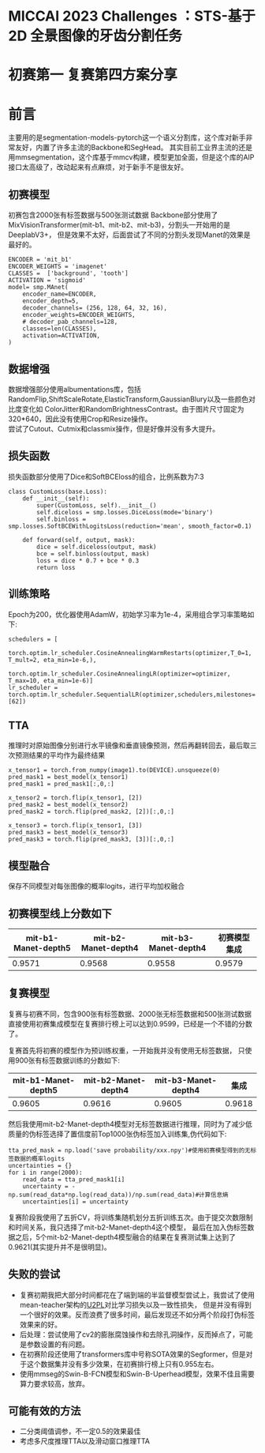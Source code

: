 # MICCAI 2023 Challenges ：STS-基于2D 全景图像的牙齿分割任务
# 初赛第一 复赛第四方案分享 
# 前言
主要用的是segmentation-models-pytorch这一个语义分割库，这个库对新手非常友好，内置了许多主流的Backbone和SegHead。
其实目前工业界主流的还是用mmsegmentation，这个库基于mmcv构建，模型更加全面，但是这个库的AIP接口太高级了，改动起来有点麻烦，对于新手不是很友好。
## 初赛模型
   初赛包含2000张有标签数据与500张测试数据
   Backbone部分使用了MixVisionTransformer(mit-b1、mit-b2、mit-b3)，分割头一开始用的是DeeplabV3+，
   但是效果不太好，后面尝试了不同的分割头发现Manet的效果是最好的。

    ENCODER = 'mit_b1'
    ENCODER_WEIGHTS = 'imagenet'
    CLASSES =  ['background', 'tooth']
    ACTIVATION = 'sigmoid' 
    model= smp.MAnet(
        encoder_name=ENCODER,
        encoder_depth=5,
        decoder_channels= (256, 128, 64, 32, 16),
        encoder_weights=ENCODER_WEIGHTS,
        # decoder_pab_channels=128,
        classes=len(CLASSES),
        activation=ACTIVATION,
    )
## 数据增强
   数据增强部分使用albumentations库，包括RandomFlip,ShiftScaleRotate,ElasticTransform,GaussianBlury以及一些颜色对比度变化如
   ColorJitter和RandomBrightnessContrast。由于图片尺寸固定为320*640，因此没有使用Crop和Resize操作。  
   尝试了Cutout、Cutmix和classmix操作，但是好像并没有多大提升。
## 损失函数
   损失函数部分使用了Dice和SoftBCEloss的组合，比例系数为7:3
    
    class CustomLoss(base.Loss):
        def __init__(self):
            super(CustomLoss, self).__init__()
            self.diceloss = smp.losses.DiceLoss(mode='binary')
            self.binloss = smp.losses.SoftBCEWithLogitsLoss(reduction='mean', smooth_factor=0.1)

        def forward(self, output, mask):
            dice = self.diceloss(output, mask)
            bce = self.binloss(output, mask)
            loss = dice * 0.7 + bce * 0.3
            return loss
## 训练策略
   Epoch为200，优化器使用AdamW，初始学习率为1e-4，采用组合学习率策略如下:
    
    schedulers = [
                torch.optim.lr_scheduler.CosineAnnealingWarmRestarts(optimizer,T_0=1, T_mult=2, eta_min=1e-6,),
                torch.optim.lr_scheduler.CosineAnnealingLR(optimizer=optimizer, T_max=10, eta_min=1e-6)]
    lr_scheduler =  torch.optim.lr_scheduler.SequentialLR(optimizer,schedulers,milestones=[62])
## TTA
   推理时对原始图像分别进行水平镜像和垂直镜像预测，然后再翻转回去，最后取三次预测结果的平均作为最终结果

    x_tensor1 = torch.from_numpy(image1).to(DEVICE).unsqueeze(0)
    pred_mask1 = best_model(x_tensor1)
    pred_mask1 = pred_mask1[:,0,:]

    x_tensor2 = torch.flip(x_tensor1, [2])
    pred_mask2 = best_model(x_tensor2)
    pred_mask2 = torch.flip(pred_mask2, [2])[:,0,:]

    x_tensor3 = torch.flip(x_tensor1, [3])
    pred_mask3 = best_model(x_tensor3)
    pred_mask3 = torch.flip(pred_mask3, [3])[:,0,:]
    
## 模型融合
   保存不同模型对每张图像的概率logits，进行平均加权融合

## 初赛模型线上分数如下

|mit-b1-Manet-depth5| mit-b2-Manet-depth4 | mit-b3-Manet-depth4 | 初赛模型集成 |
|-------------------|---------------------|---------------------|--------|
| 0.9571          | 0.9568              | 0.9558              |0.9579|

## 复赛模型
   复赛与初赛不同，包含900张有标签数据、2000张无标签数据和500张测试数据  
   直接使用初赛集成模型在复赛排行榜上可以达到0.9599，已经是一个不错的分数了。  


复赛首先将初赛的模型作为预训练权重，一开始我并没有使用无标签数据， 只使用900张有标签数据训练的分数如下:

| mit-b1-Manet-depth5 | mit-b2-Manet-depth4 | mit-b3-Manet-depth4 | 集成     |
|---------------------|---------------------|---------------------|--------|
| 0.9605              | 0.9616              | 0.9605              | 0.9618 |
    

   然后我使用mit-b2-Manet-depth4模型对无标签数据进行推理，同时为了减少低质量的伪标签选择了置信度前Top1000张伪标签加入训练集,伪代码如下:

    tta_pred_mask = np.load('save probability/xxx.npy')#使用初赛模型得到的无标签数据的概率logits
    uncertainties = {}
    for i in range(2000):
        read_data = tta_pred_mask1[i]
        uncertainty = -np.sum(read_data*np.log(read_data))/np.sum(read_data)#计算信息熵
        uncertainties[i] = uncertainty

复赛阶段我使用了五折CV，将训练集随机划分五折训练五次。由于提交次数限制和时间关系，我只选择了mit-b2-Manet-depth4这个模型，
最后在加入伪标签数据之后，5个mit-b2-Manet-depth4模型融合的结果在复赛测试集上达到了0.9621(其实提升并不是很明显)。


## 失败的尝试
* 复赛初期我把大部分时间都花在了端到端的半监督模型尝试上，我尝试了使用mean-teacher架构的[U2PL](https://github.com/Haochen-Wang409/U2PL)对比学习损失以及一致性损失，
但是并没有得到一个很好的效果。反而浪费了很多时间，最后发现还不如分两个阶段打伪标签效果来的好。
* 后处理：尝试使用了cv2的膨胀腐蚀操作和去除孔洞操作，反而掉点了，可能是参数设置的有问题。
* 在初赛阶段还使用了transformers库中号称SOTA效果的Segformer，但是对于这个数据集并没有多少效果，在初赛排行榜上只有0.955左右。
* 使用mmseg的Swin-B-FCN模型和Swin-B-Uperhead模型，效果不佳且需要算力要求较高，放弃。

## 可能有效的方法
* 二分类阈值调参，不一定0.5的效果最佳
* 考虑多尺度推理TTA以及滑动窗口推理TTA